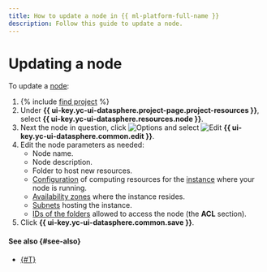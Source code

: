 ```yaml
---
title: How to update a node in {{ ml-platform-full-name }}
description: Follow this guide to update a node.
---
```


# Updating a node

To update a [node](../../concepts/deploy/index.md#node):
1. {% include [find project](../../../_includes/datasphere/ui-find-project.md) %}
1. Under **{{ ui-key.yc-ui-datasphere.project-page.project-resources }}**, select **{{ ui-key.yc-ui-datasphere.resources.node }}**.
1. Next the node in question, click ![Options](../../../_assets/console-icons/ellipsis.svg) and select ![Edit](../../../_assets/console-icons/pencil.svg) **{{ ui-key.yc-ui-datasphere.common.edit }}**.
1. Edit the node parameters as needed:
    * Node name.
    * Node description.
    * Folder to host new resources.
    * [Configuration](../../concepts/configurations.md) of computing resources for the [instance](../../concepts/deploy/index.md) where your node is running.
    * [Availability zones](../../../overview/concepts/geo-scope.md) where the instance resides.
    * [Subnets](../../../vpc/concepts/network.md#subnet) hosting the instance.
    * [IDs of the folders](../../../resource-manager/operations/folder/get-id.md) allowed to access the node (the **ACL** section).
1. Click **{{ ui-key.yc-ui-datasphere.common.save }}**.

#### See also {#see-also}

* [{#T}](node-delete.md)
